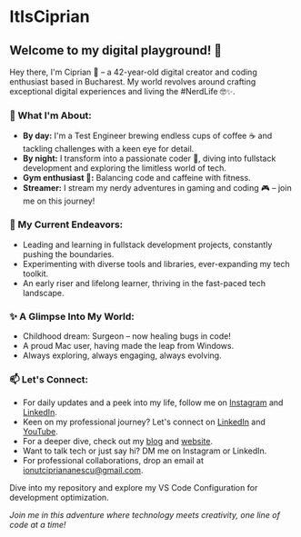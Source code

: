 # ItIsCiprian
## Welcome to my digital playground! 🚀

Hey there, I'm Ciprian 👋 – a 42-year-old digital creator and coding enthusiast based in Bucharest. My world revolves around crafting exceptional digital experiences and living the #NerdLife 🤓✨.

### 🌟 What I'm About:
- **By day:** I'm a Test Engineer brewing endless cups of coffee ☕ and tackling challenges with a keen eye for detail.
- **By night:** I transform into a passionate coder 🌙, diving into fullstack development and exploring the limitless world of tech.
- **Gym enthusiast 💪:** Balancing code and caffeine with fitness.
- **Streamer:** I stream my nerdy adventures in gaming and coding 🎮 – join me on this journey!

### 🔭 My Current Endeavors:
- Leading and learning in fullstack development projects, constantly pushing the boundaries.
- Experimenting with diverse tools and libraries, ever-expanding my tech toolkit.
- An early riser and lifelong learner, thriving in the fast-paced tech landscape.

### ✨ A Glimpse Into My World:
- Childhood dream: Surgeon – now healing bugs in code!
- A proud Mac user, having made the leap from Windows.
- Always exploring, always engaging, always evolving.

### 📫 Let's Connect:
- For daily updates and a peek into my life, follow me on [Instagram](https://www.instagram.com/ItisCiprian) and [LinkedIn](https://www.linkedin.com/in/ionutcipriananescu/).
- Keen on my professional journey? Let's connect on [LinkedIn](https://www.linkedin.com/in/ionutcipriananescu/) and [YouTube](https://www.youtube.com/@ItIsCiprian).
- For a deeper dive, check out my [blog](https://itisciprian.hashnode.dev/) and [website](https://itisciprian.github.io/).
- Want to talk tech or just say hi? DM me on Instagram or LinkedIn.
- For professional collaborations, drop an email at [ionutcipriananescu@gmail.com](mailto:ionutcipriananescu@gmail.com).

Dive into my repository and explore my VS Code Configuration for development optimization.

*Join me in this adventure where technology meets creativity, one line of code at a time!*
